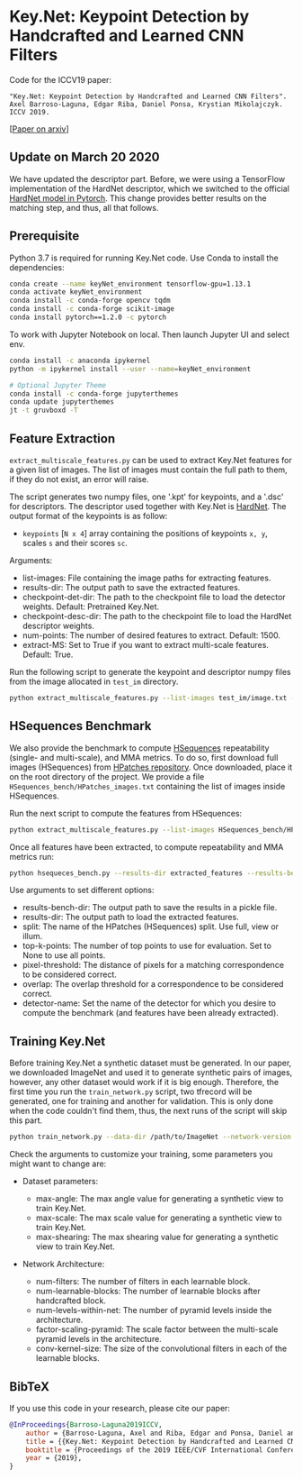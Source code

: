 # Key.Net: Keypoint Detection by Handcrafted and Learned CNN Filters
Code for the ICCV19 paper:

```text
"Key.Net: Keypoint Detection by Handcrafted and Learned CNN Filters".
Axel Barroso-Laguna, Edgar Riba, Daniel Ponsa, Krystian Mikolajczyk. ICCV 2019.
```
[[Paper on arxiv](https://arxiv.org/abs/1904.00889)]


## Update on March 20 2020

We have updated the descriptor part. Before, we were using a TensorFlow implementation of the HardNet descriptor, which we switched to the official [HardNet model in Pytorch](https://github.com/DagnyT/hardnet). 
This change provides better results on the matching step, and thus, all that follows.

## Prerequisite

Python 3.7 is required for running Key.Net code. Use Conda to install the dependencies:

```bash
conda create --name keyNet_environment tensorflow-gpu=1.13.1
conda activate keyNet_environment 
conda install -c conda-forge opencv tqdm
conda install -c conda-forge scikit-image
conda install pytorch==1.2.0 -c pytorch
```

To work with Jupyter Notebook on local. Then launch Jupyter UI and select env.
```bash
conda install -c anaconda ipykernel
python -m ipykernel install --user --name=keyNet_environment

# Optional Jupyter Theme
conda install -c conda-forge jupyterthemes
conda update jupyterthemes
jt -t gruvboxd -T
```

## Feature Extraction

`extract_multiscale_features.py` can be used to extract Key.Net features for a given list of images. The list of images must contain the full path to them, if they do not exist, an error will raise. 

The script generates two numpy files, one '.kpt' for keypoints, and a '.dsc' for descriptors. The descriptor used together with Key.Net is [HardNet](https://github.com/DagnyT/hardnet). The output format of the keypoints is as follow:

- `keypoints` [`N x 4`] array containing the positions of keypoints `x, y`, scales `s` and their scores `sc`. 


Arguments:

  * list-images: File containing the image paths for extracting features.
  * results-dir: The output path to save the extracted features.
  * checkpoint-det-dir: The path to the checkpoint file to load the detector weights. Default: Pretrained Key.Net.
  * checkpoint-desc-dir: The path to the checkpoint file to load the HardNet descriptor weights.
  * num-points: The number of desired features to extract. Default: 1500.
  * extract-MS: Set to True if you want to extract multi-scale features. Default: True.


Run the following script to generate the keypoint and descriptor numpy files from the image allocated in `test_im` directory. 

```bash
python extract_multiscale_features.py --list-images test_im/image.txt --results-dir test_im/
``` 


## HSequences Benchmark

We also provide the benchmark to compute [HSequences](https://github.com/hpatches/hpatches-dataset) repeatability (single- and multi-scale), and MMA metrics. To do so, first download full images (HSequences) from [HPatches repository](http://icvl.ee.ic.ac.uk/vbalnt/hpatches/hpatches-sequences-release.tar.gz). Once downloaded, place it on the root directory of the project. We provide a file `HSequences_bench/HPatches_images.txt` containing the list of images inside HSequences.


Run the next script to compute the features from HSequences:

```bash
python extract_multiscale_features.py --list-images HSequences_bench/HPatches_images.txt --results-dir extracted_features
```

Once all features have been extracted, to compute repeatability and MMA metrics run:

```bash
python hsequeces_bench.py --results-dir extracted_features --results-bench-dir HSequences_bench/results --split full
```

Use arguments to set different options:

  * results-bench-dir: The output path to save the results in a pickle file.
  * results-dir: The output path to load the extracted features.
  * split: The name of the HPatches (HSequences) split. Use full, view or illum. 
  * top-k-points: The number of top points to use for evaluation. Set to None to use all points.
  * pixel-threshold: The distance of pixels for a matching correspondence to be considered correct.
  * overlap: The overlap threshold for a correspondence to be considered correct.
  * detector-name: Set the name of the detector for which you desire to compute the benchmark (and features have been already extracted).


## Training Key.Net 

Before training Key.Net a synthetic dataset must be generated. In our paper, we downloaded ImageNet and used it to generate synthetic pairs of images, however, any other dataset would work if it is big enough. Therefore, the first time you run the `train_network.py` script, two tfrecord will be generated, one for training and another for validation. This is only done when the code couldn't find them, thus, the next runs of the script will skip this part.

```bash
python train_network.py --data-dir /path/to/ImageNet --network-version KeyNet_default
```

Check the arguments to customize your training, some parameters you might want to change are:

  * Dataset parameters:

      * max-angle: The max angle value for generating a synthetic view to train Key.Net.
      * max-scale: The max scale value for generating a synthetic view to train Key.Net.
      * max-shearing: The max shearing value for generating a synthetic view to train Key.Net.

  * Network Architecture:

      * num-filters: The number of filters in each learnable block. 
      * num-learnable-blocks: The number of learnable blocks after handcrafted block.
      * num-levels-within-net: The number of pyramid levels inside the architecture. 
      * factor-scaling-pyramid: The scale factor between the multi-scale pyramid levels in the architecture.
      * conv-kernel-size: The size of the convolutional filters in each of the learnable blocks.


## BibTeX

If you use this code in your research, please cite our paper:

```bibtex
@InProceedings{Barroso-Laguna2019ICCV,
    author = {Barroso-Laguna, Axel and Riba, Edgar and Ponsa, Daniel and Mikolajczyk, Krystian},
    title = {{Key.Net: Keypoint Detection by Handcrafted and Learned CNN Filters}},
    booktitle = {Proceedings of the 2019 IEEE/CVF International Conference on Computer Vision},
    year = {2019},
}

